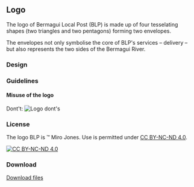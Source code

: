 ## Logo
The logo of Bermagui Local Post (BLP) is made up of four tesselating shapes (two triangles and two pentagons) forming two envelopes.

The envelopes not only symbolise the core of BLP's services &ndash; delivery &ndash; but also represents the two sides of the Bermagui River.

### Design

### Guidelines
#### Misuse of the logo
Dont't:
![Logo dont's](https://blpdelivery.github.io/brand/logo/dont.png)
### License
The logo BLP is &trade; Miro Jones. Use is permitted under [CC BY-NC-ND 4.0](https://creativecommons.org/licenses/by-nc-nd/4.0/).

[![CC BY-NC-ND 4.0](https://upload.wikimedia.org/wikipedia/commons/thumb/7/70/CC_BY-NC-ND.svg/88px-CC_BY-NC-ND.svg.png)](https://creativecommons.org/licenses/by-nc-nd/4.0/)

### Download
[Download files](https://github.com/blpdelivery/brand/tree/main/logo)
